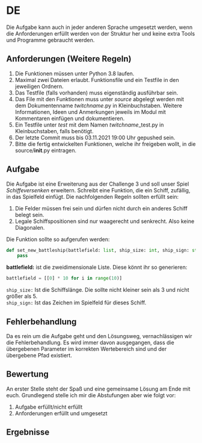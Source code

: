 # DE
Die Aufgabe kann auch in jeder anderen Sprache umgesetzt werden, wenn die Anforderungen erfüllt werden von der 
Struktur her und keine extra Tools und Programme gebraucht werden.
## Anforderungen (Weitere Regeln)
1. Die Funktionen müssen unter Python 3.8 laufen.
2. Maximal zwei Dateien erlaubt. Funktionsfile und ein Testfile in den jeweiligen Ordnern.
3. Das Testfile (falls vorhanden) muss eigenständig ausführbar sein.
4. Das File mit den Funktionen muss unter *source* abgelegt werden mit dem Dokumentenname *twitchname*.py
   in Kleinbuchstaben. Weitere Informationen, Ideen und Anmerkungen jeweils im Modul mit
   Kommentaren einfügen und dokumentieren.
5. Ein Testfile unter *test* mit dem Namen *twitchname*_test.py in Kleinbuchstaben, falls benötigt.
6. Der letzte Commit muss bis 03.11.2021 19:00 Uhr gepushed sein.
7. Bitte die fertig entwickelten Funktionen, welche ihr freigeben wollt, in die source/__init__.py eintragen.

## Aufgabe
Die Aufgabe ist eine Erweiterung aus der Challenge 3 und soll unser Spiel *Schiffeversenken* erweitern. Schreibt eine Funktion, die ein Schiff, zufällig, in das Spielfeld einfügt. Die nachfolgenden Regeln sollten erfüllt sein:
1. Die Felder müssen frei sein und dürfen nicht durch ein anderes Schiff belegt sein.
2. Legale Schiffspositionen sind nur waagerecht und senkrecht. Also keine Diagonalen.

Die Funktion sollte so aufgerufen werden:
```python
def set_new_battleship(battlefield: list, ship_size: int, ship_sign: str) -> None:
    pass
```
**battlefield:** ist die zweidimensionale Liste. Diese könnt ihr so generieren:
```python
battlefield = [[0] * 10 for i in range(10)]
```

`ship_size:` Ist die Schiffslänge. Die sollte nicht kleiner sein als 3 und nicht größer als 5.  
`ship_sign:` Ist das Zeichen im Spielfeld für dieses Schiff.  


## Fehlerbehandlung
Da es rein um die Aufgabe geht und den Lösungsweg, vernachlässigen wir die Fehlerbehandlung. 
Es wird immer davon ausgegangen, dass die übergebenen Parameter im korrekten Wertebereich sind und der übergebene
Pfad existiert.

## Bewertung
An erster Stelle steht der Spaß und eine gemeinsame Lösung am Ende mit euch. Grundlegend stelle ich mir die Abstufungen aber wie folgt vor:
1. Aufgabe erfüllt/nicht erfüllt
2. Anforderungen erfüllt und umgesetzt

## Ergebnisse